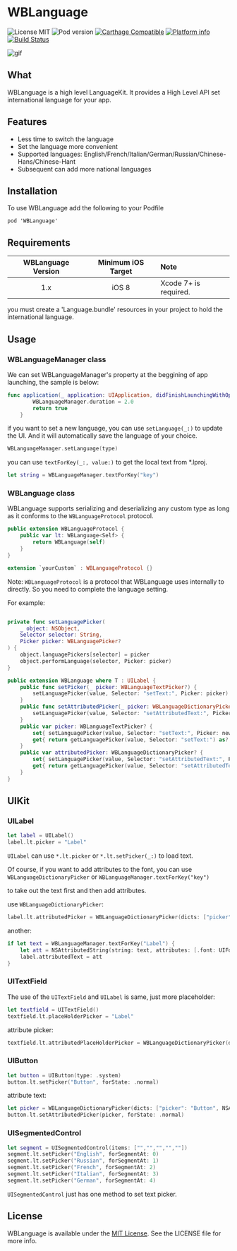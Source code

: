 WBLanguage
==========

![License MIT](https://img.shields.io/github/license/mashape/apistatus.svg?maxAge=2592000)
![Pod version](https://img.shields.io/cocoapods/v/WBLanguage.svg?style=flat)
[![Carthage Compatible](https://img.shields.io/badge/Carthage-compatible-4BC51D.svg?style=flat)](https://github.com/Carthage/Carthage)
[![Platform info](https://img.shields.io/cocoapods/p/WBLanguage.svg?style=flat)](http://cocoadocs.org/docsets/WBLanguage)
[![Build Status](https://api.travis-ci.org/JsonBin/WBLanguage.svg?branch=master)](https://travis-ci.org/JsonBin/WBLanguage)

![gif](https://github.com/JsonBin/WBLanguage/blob/master/demo.gif "demogif")

## What

WBLanguage is a high level LanguageKit. It provides a High Level API set international language for your app.

## Features

* Less time to switch the language
* Set the language more convenient
* Supported languages: English/French/Italian/German/Russian/Chinese-Hans/Chinese-Hant
* Subsequent can add more national languages

## Installation

To use WBLanguage add the following to your Podfile

    pod 'WBLanguage'
    
## Requirements

| WBLanguage Version | Minimum iOS Target | Note |
|:------------------:|:-------------------:|:-----|
| 1.x | iOS 8 | Xcode 7+ is required. |

you must create a 'Language.bundle' resources in your project to hold the international language.

## Usage

### WBLanguageManager class

We can set WBLanguageManager's property at the beggining of app launching, the sample is below:

```swift
func application(_ application: UIApplication, didFinishLaunchingWithOptions launchOptions: [UIApplicationLaunchOptionsKey: Any]?) -> Bool {
        WBLanguageManager.duration = 2.0
        return true
    }
```

if you want to set a new language, you can use `setLanguage(_:)` to update the UI. And it will automatically save the language of your choice.

```swift
WBLanguageManager.setLanguage(type)
```

you can use `textForKey(_:, value:)` to get the local text from *.lproj.

```swift
let string = WBLanguageManager.textForKey("key")
```

### WBLanguage class

WBLanguage supports serializing and deserializing any custom type as long as it conforms to the `WBLanguageProtocol` protocol.

```swift
public extension WBLanguageProtocol {
    public var lt: WBLanguage<Self> {
        return WBLanguage(self)
    }
}

extension `yourCustom` : WBLanguageProtocol {}
```
Note: `WBLanguageProtocol` is a protocol that WBLanguage uses internally to directly. So you need to complete the language setting.

For example:

```swift

private func setLanguagePicker(
    _ object: NSObject,
    Selector selector: String,
    Picker picker: WBLanguagePicker?
) {
    object.languagePickers[selector] = picker
    object.performLanguage(selector, Picker: picker)
}

public extension WBLanguage where T : UILabel {
    public func setPicker(_ picker: WBLanguageTextPicker?) {
        setLanguagePicker(value, Selector: "setText:", Picker: picker)
    }
    public func setAttributedPicker(_ picker: WBLanguageDictionaryPicker?) {
        setLanguagePicker(value, Selector: "setAttributedText:", Picker: picker)
    }
    public var picker: WBLanguageTextPicker? {
        set{ setLanguagePicker(value, Selector: "setText:", Picker: newValue) }
        get{ return getLanguagePicker(value, Selector: "setText:") as? WBLanguageTextPicker }
    }
    public var attributedPicker: WBLanguageDictionaryPicker? {
        set{ setLanguagePicker(value, Selector: "setAttributedText:", Picker: newValue) }
        get{ return getLanguagePicker(value, Selector: "setAttributedText:") as? WBLanguageDictionaryPicker }
    }
}
```
 
## UIKit

### UILabel

```swift
let label = UILabel()
label.lt.picker = "Label"
```
`UILabel` can use `*.lt.picker` or `*.lt.setPicker(_:)` to load text.

Of course, if you want to add attributes to the font, you can use `WBLanguageDictionaryPicker` or `WBLanguageManager.textForKey("key")`

to take out the text first and then add attributes.

use `WBLanguageDictionaryPicker`:

```swift
label.lt.attributedPicker = WBLanguageDictionaryPicker(dicts: ["picker": "Label", NSAttributedStringKey.foregroundColor: UIColor.black, NSAttributedStringKey.font: UIFont.boldSystemFont(ofSize: 17)])
```
another:

```swift
if let text = WBLanguageManager.textForKey("Label") {
    let att = NSAttributedString(string: text, attributes: [.font: UIFont.boldSystemFont(ofSize: 17), .foregroundColor: UIColor.black])
    label.attributedText = att
}
```

### UITextField

The use of the `UITextField` and `UILabel` is same, just more placeholder:

```swift
let textfield = UITextField()
textfield.lt.placeHolderPicker = "Label"
```

attribute picker:

```swift
textfield.lt.attributedPlaceHolderPicker = WBLanguageDictionaryPicker(dicts: ["picker": "Label", NSAttributedStringKey.foregroundColor: UIColor.black, NSAttributedStringKey.font: UIFont.boldSystemFont(ofSize: 17)])
```

### UIButton

```swift
let button = UIButton(type: .system)
button.lt.setPicker("Button", forState: .normal)
```

attribute text:

```swift
let picker = WBLanguageDictionaryPicker(dicts: ["picker": "Button", NSAttributedStringKey.foregroundColor: UIColor.black, NSAttributedStringKey.font: UIFont.boldSystemFont(ofSize: 17), NSAttributedStringKey.strikethroughStyle:NSUnderlineStyle.styleDouble.rawValue])
button.lt.setAttributedPicker(picker, forState: .normal)
```

### UISegmentedControl

```swift
let segment = UISegmentedControl(items: ["","","","",""])
segment.lt.setPicker("English", forSegmentAt: 0)
segment.lt.setPicker("Russian", forSegmentAt: 1)
segment.lt.setPicker("French", forSegmentAt: 2)
segment.lt.setPicker("Italian", forSegmentAt: 3)
segment.lt.setPicker("German", forSegmentAt: 4)
```
`UISegmentedControl` just has one method to set text picker.

## License

WBLanguage is available under the [MIT License](https://raw.github.com/rs/SDWebImage/master/LICENSE). See the LICENSE file for more info.
